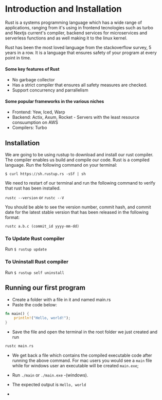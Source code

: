 # Introduction and Installation

Rust is a systems programming language which has a wide range of applications, ranging
from it's using in frontend tecnologies such as turbo and Nextjs current's compiler,
backend services for microservices and serverless functions and as well making it
to the linux kernel.

Rust has been the most loved language from the stackoverflow survey, 5 years in a row.
It is a language that ensures safety of your program at every point in time.

#### Some key features of Rust

- No garbage collector
- Has a strict compiler that ensures all safety measures are checked.
- Support concurrency and parrallelism

#### Some popular frameworks in the various niches

- Frontend: Yew, Iced, Warp
- Backend: Actix, Axum, Rocket - Servers with the least resource consuumption on AWS
- Compilers: Turbo

## Installation

We are going to be using rustup to download and install our rust compiler.
The compiler enables us build and compile our code. Rust is a compiled language.
Run the following command on your terminal:

`$ curl https://sh.rustup.rs -sSf | sh`

We need to restart of our terminal and run the following command to verify that rust has been installed.

`rustc --version` or `rustc --V`

You should be able to see the version number, commit hash, and commit date for
the latest stable version that has been released in the following format:

`rustc a.b.c (commit_id yyyy-mm-dd)`

### To Update Rust compiler

Run `$ rustup update`

### To Uninstall Rust compiler

Run `$ rustup self uninstall`

## Running our first program

- Create a folder with a file in it and named main.rs
- Paste the code below:

```rust
fn main() {
    println!("Hello, world!");
}
```

- Save the file and open the terminal in the root folder we just created and run

```rust
rustc main.rs
```

- We get back a file which contains the compiled executable code after running the above command. For mac users you would see a `main` file while for windows user an executable will be created `main.exe`;

- Run `./main` or `./main.exe` -(windows).
- The expected output is `Hello, world`
- 
